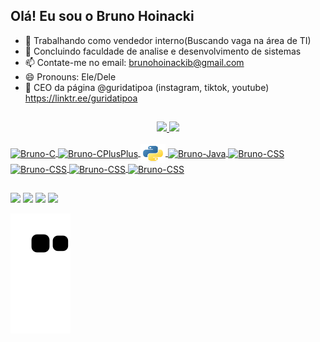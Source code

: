 ## Olá! Eu sou o Bruno Hoinacki 
- 🔭 Trabalhando como vendedor interno(Buscando vaga na área de TI)
- 🌱 Concluindo faculdade de analise e desenvolvimento de sistemas
- 📫 Contate-me no email: brunohoinackib@gmail.com
- 😄 Pronouns: Ele/Dele
- 🤖 CEO da página @guridatipoa (instagram, tiktok, youtube) https://linktr.ee/guridatipoa

##

<div align="center">
  <a href="https://github.com/brunohoinacki">
  <img height="180em" src="https://github-readme-stats.vercel.app/api?username=brunohoinacki&show_icons=true&theme=dark&include_all_commits=true&count_private=true"/>
  <img height="180em" src="https://github-readme-stats.vercel.app/api/top-langs/?username=brunohoinacki&layout=compact&langs_count=7&theme=dark"/>
</div>

<div style="display: inline_block"><br>
  <img align="center" alt="Bruno-C" height="30" width="40" src="https://cdn.jsdelivr.net/gh/devicons/devicon/icons/c/c-original.svg" />
  <img align="center" alt="Bruno-CPlusPlus" height="30" width="40" src="https://cdn.jsdelivr.net/gh/devicons/devicon/icons/cplusplus/cplusplus-original.svg" />
  <img align="center" alt="Bruno-Python" height="30" width="40" src="https://raw.githubusercontent.com/devicons/devicon/master/icons/python/python-original.svg">
  <img align="center" alt="Bruno-Java" height="30" widht="40" src="https://cdn.jsdelivr.net/gh/devicons/devicon/icons/java/java-original.svg">
  <img align='center' alt="Bruno-CSS" height="30" widht="40" src="https://cdn.jsdelivr.net/gh/devicons/devicon/icons/css3/css3-original-wordmark.svg">
  <img align='center' alt="Bruno-CSS" height="30" widht="40" src="https://cdn.jsdelivr.net/gh/devicons/devicon/icons/html5/html5-original-wordmark.svg">
  <img align='center' alt="Bruno-CSS" height="30" widht="40" src="https://cdn.jsdelivr.net/gh/devicons/devicon/icons/php/php-original.svg">
  <img align='center' alt="Bruno-CSS" height="30" widht="40" src="https://cdn.jsdelivr.net/gh/devicons/devicon/icons/azure/azure-original.svg">
</div>

##

<div> 
  <a href="https://www.facebook.com/bruno.hoinacki.1" target="_blank"><img src="https://img.shields.io/badge/Facebook-1877F2?style=for-the-badge&logo=facebook&logoColor=white"></a>
  <a href="https://instagram.com/brunohoinacki" target="_blank"><img src="https://img.shields.io/badge/-Instagram-%23E4405F?style=for-the-badge&logo=instagram&logoColor=white" target="_blank"></a>
  <a href = "mailto:brunohoinackib@gmail.com"><img src="https://img.shields.io/badge/-Gmail-%23333?style=for-the-badge&logo=gmail&logoColor=white" target="_blank"></a>
  <a href="https://www.linkedin.com/in/bruno-hoinacki-035134175/" target="_blank"><img src="https://img.shields.io/badge/-LinkedIn-%230077B5?style=for-the-badge&logo=linkedin&logoColor=white" target="_blank"></a> 
 
  ![Snake animation](https://github.com/brunohoinacki/brunohoinacki/blob/output/github-contribution-grid-snake.svg)
 
</div>
